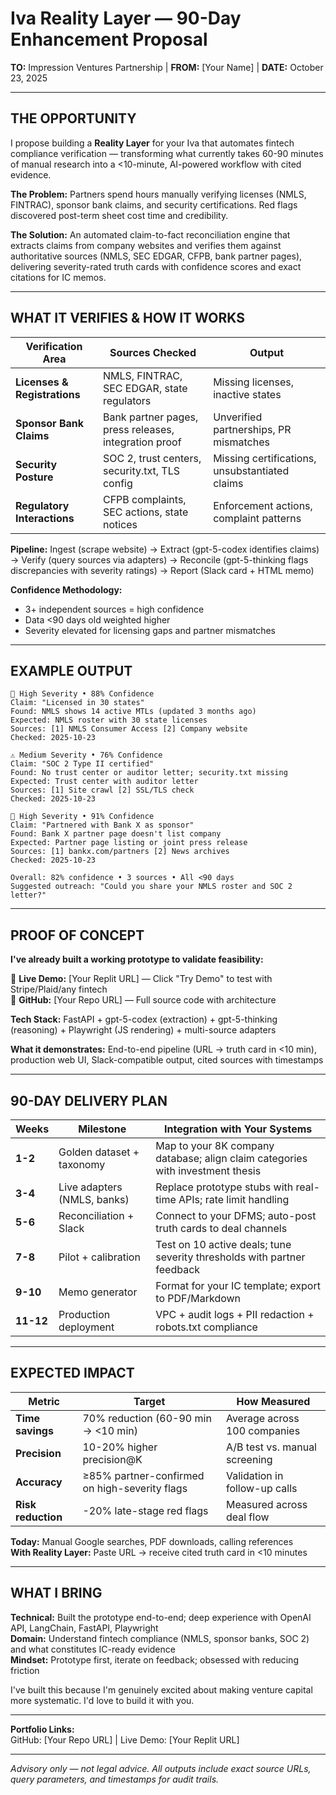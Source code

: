 # Iva Reality Layer — 90-Day Enhancement Proposal

**TO:** Impression Ventures Partnership | **FROM:** [Your Name] | **DATE:** October 23, 2025

---

## THE OPPORTUNITY

I propose building a **Reality Layer** for your Iva that automates fintech compliance verification — transforming what currently takes 60-90 minutes of manual research into a <10-minute, AI-powered workflow with cited evidence.

**The Problem:** Partners spend hours manually verifying licenses (NMLS, FINTRAC), sponsor bank claims, and security certifications. Red flags discovered post-term sheet cost time and credibility.

**The Solution:** An automated claim-to-fact reconciliation engine that extracts claims from company websites and verifies them against authoritative sources (NMLS, SEC EDGAR, CFPB, bank partner pages), delivering severity-rated truth cards with confidence scores and exact citations for IC memos.

---

## WHAT IT VERIFIES & HOW IT WORKS

| **Verification Area** | **Sources Checked** | **Output** |
|---|---|---|
| **Licenses & Registrations** | NMLS, FINTRAC, SEC EDGAR, state regulators | Missing licenses, inactive states |
| **Sponsor Bank Claims** | Bank partner pages, press releases, integration proof | Unverified partnerships, PR mismatches |
| **Security Posture** | SOC 2, trust centers, security.txt, TLS config | Missing certifications, unsubstantiated claims |
| **Regulatory Interactions** | CFPB complaints, SEC actions, state notices | Enforcement actions, complaint patterns |

**Pipeline:** Ingest (scrape website) → Extract (gpt-5-codex identifies claims) → Verify (query sources via adapters) → Reconcile (gpt-5-thinking flags discrepancies with severity ratings) → Report (Slack card + HTML memo)

**Confidence Methodology:** 
- 3+ independent sources = high confidence
- Data <90 days old weighted higher
- Severity elevated for licensing gaps and partner mismatches

---

## EXAMPLE OUTPUT

```
🛑 High Severity • 88% Confidence
Claim: "Licensed in 30 states"
Found: NMLS shows 14 active MTLs (updated 3 months ago)
Expected: NMLS roster with 30 state licenses
Sources: [1] NMLS Consumer Access [2] Company website
Checked: 2025-10-23

⚠️ Medium Severity • 76% Confidence  
Claim: "SOC 2 Type II certified"
Found: No trust center or auditor letter; security.txt missing
Expected: Trust center with auditor letter
Sources: [1] Site crawl [2] SSL/TLS check
Checked: 2025-10-23

🛑 High Severity • 91% Confidence
Claim: "Partnered with Bank X as sponsor"
Found: Bank X partner page doesn't list company
Expected: Partner page listing or joint press release
Sources: [1] bankx.com/partners [2] News archives
Checked: 2025-10-23

Overall: 82% confidence • 3 sources • All <90 days
Suggested outreach: "Could you share your NMLS roster and SOC 2 letter?"
```

---

## PROOF OF CONCEPT

**I've already built a working prototype to validate feasibility:**

🔗 **Live Demo:** [Your Replit URL] — Click "Try Demo" to test with Stripe/Plaid/any fintech  
🔗 **GitHub:** [Your Repo URL] — Full source code with architecture

**Tech Stack:** FastAPI + gpt-5-codex (extraction) + gpt-5-thinking (reasoning) + Playwright (JS rendering) + multi-source adapters

**What it demonstrates:** End-to-end pipeline (URL → truth card in <10 min), production web UI, Slack-compatible output, cited sources with timestamps

---

## 90-DAY DELIVERY PLAN

| **Weeks** | **Milestone** | **Integration with Your Systems** |
|-----------|---------------|-----------------------------------|
| **1-2** | Golden dataset + taxonomy | Map to your 8K company database; align claim categories with investment thesis |
| **3-4** | Live adapters (NMLS, banks) | Replace prototype stubs with real-time APIs; rate limit handling |
| **5-6** | Reconciliation + Slack | Connect to your DFMS; auto-post truth cards to deal channels |
| **7-8** | Pilot + calibration | Test on 10 active deals; tune severity thresholds with partner feedback |
| **9-10** | Memo generator | Format for your IC template; export to PDF/Markdown |
| **11-12** | Production deployment | VPC + audit logs + PII redaction + robots.txt compliance |

---

## EXPECTED IMPACT

| **Metric** | **Target** | **How Measured** |
|---|---|---|
| **Time savings** | 70% reduction (60-90 min → <10 min) | Average across 100 companies |
| **Precision** | 10-20% higher precision@K | A/B test vs. manual screening |
| **Accuracy** | ≥85% partner-confirmed on high-severity flags | Validation in follow-up calls |
| **Risk reduction** | -20% late-stage red flags | Measured across deal flow |

**Today:** Manual Google searches, PDF downloads, calling references  
**With Reality Layer:** Paste URL → receive cited truth card in <10 minutes

---

## WHAT I BRING

**Technical:** Built the prototype end-to-end; deep experience with OpenAI API, LangChain, FastAPI, Playwright  
**Domain:** Understand fintech compliance (NMLS, sponsor banks, SOC 2) and what constitutes IC-ready evidence  
**Mindset:** Prototype first, iterate on feedback; obsessed with reducing friction

I've built this because I'm genuinely excited about making venture capital more systematic. I'd love to build it with you.

---

**Portfolio Links:**  
GitHub: [Your Repo URL] | Live Demo: [Your Replit URL]

---

*Advisory only — not legal advice. All outputs include exact source URLs, query parameters, and timestamps for audit trails.*
